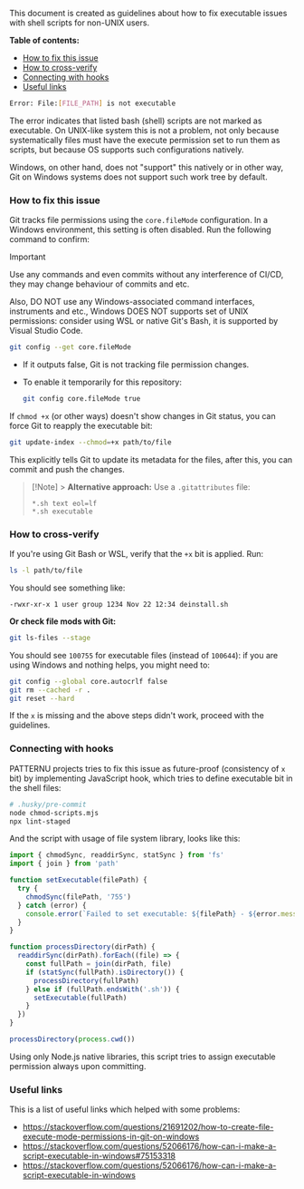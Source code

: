 This document is created as guidelines about how to fix executable issues with shell
scripts for non-UNIX users.

**Table of contents:**

- [How to fix this issue](#how-to-fix-this-issue)
- [How to cross-verify](#how-to-cross-verify)
- [Connecting with hooks](#connecting-with-hooks)
- [Useful links](#useful-links)

```bash
Error: File:[FILE_PATH] is not executable
```

The error indicates that listed bash (shell) scripts are not marked as executable.
On UNIX-like system this is not a problem, not only because systematically files
must have the execute permission set to run them as scripts, but because OS supports
such configurations natively.

Windows, on other hand, does not "support" this natively or in other way, Git on
Windows systems does not support such work tree by default.

### How to fix this issue

Git tracks file permissions using the `core.fileMode` configuration. In a Windows
environment, this setting is often disabled. Run the following command to confirm:

> [!Important]
> Use any commands and even commits without any interference of
> CI/CD, they may change behaviour of commits and etc.
>
> Also, DO NOT use any Windows-associated command interfaces,
> instruments and etc., Windows DOES NOT supports set of UNIX
> permissions: consider using WSL or native Git's Bash, it is
> supported by Visual Studio Code.

```bash
git config --get core.fileMode
```

- If it outputs false, Git is not tracking file permission changes.
- To enable it temporarily for this repository:

  ```bash
  git config core.fileMode true
  ```

If `chmod +x` (or other ways) doesn't show changes in Git status, you can force Git
to reapply the executable bit:

```bash
git update-index --chmod=+x path/to/file
```

This explicitly tells Git to update its metadata for the files, after this, you can
commit and push the changes.

> [!Note] > **Alternative approach:**
> Use a `.gitattributes` file:
>
> ```plaintext
> *.sh text eol=lf
> *.sh executable
> ```

### How to cross-verify

If you're using Git Bash or WSL, verify that the `+x` bit is applied. Run:

```bash
ls -l path/to/file
```

You should see something like:

```plaintext
-rwxr-xr-x 1 user group 1234 Nov 22 12:34 deinstall.sh
```

**Or check file mods with Git:**

```bash
git ls-files --stage
```

You should see `100755` for executable files (instead of `100644`): if you are
using Windows and nothing helps, you might need to:

```bash
git config --global core.autocrlf false
git rm --cached -r .
git reset --hard
```

If the `x` is missing and the above steps didn't work, proceed with the guidelines.

### Connecting with hooks

PATTERNU projects tries to fix this issue as future-proof (consistency of `x` bit)
by implementing JavaScript hook, which tries to define executable bit in the shell
files:

```bash
# .husky/pre-commit
node chmod-scripts.mjs
npx lint-staged
```

And the script with usage of file system library, looks like this:

```javascript
import { chmodSync, readdirSync, statSync } from 'fs'
import { join } from 'path'

function setExecutable(filePath) {
  try {
    chmodSync(filePath, '755')
  } catch (error) {
    console.error(`Failed to set executable: ${filePath} - ${error.message}`)
  }
}

function processDirectory(dirPath) {
  readdirSync(dirPath).forEach((file) => {
    const fullPath = join(dirPath, file)
    if (statSync(fullPath).isDirectory()) {
      processDirectory(fullPath)
    } else if (fullPath.endsWith('.sh')) {
      setExecutable(fullPath)
    }
  })
}

processDirectory(process.cwd())
```

Using only Node.js native libraries, this script tries to assign executable permission
always upon committing.

### Useful links

This is a list of useful links which helped with some
problems:

- <https://stackoverflow.com/questions/21691202/how-to-create-file-execute-mode-permissions-in-git-on-windows>
- <https://stackoverflow.com/questions/52066176/how-can-i-make-a-script-executable-in-windows#75153318>
- <https://stackoverflow.com/questions/52066176/how-can-i-make-a-script-executable-in-windows>
